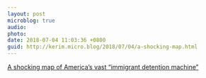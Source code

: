 ```yaml
---
layout: post
microblog: true
audio: 
photo: 
date: 2018-07-04 11:03:36 +0800
guid: http://kerim.micro.blog/2018/07/04/a-shocking-map.html
---
```

[A shocking map of America’s vast “immigrant detention machine”](https://www.fastcodesign.com/90177979/a-shocking-map-of-americas-vast-immigrant-detention-machine)
